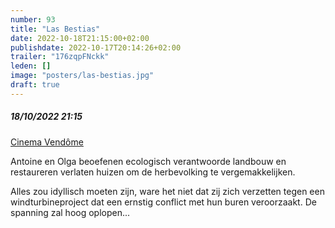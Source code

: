 ```yaml
---
number: 93
title: "Las Bestias"
date: 2022-10-18T21:15:00+02:00
publishdate: 2022-10-17T20:14:26+02:00
trailer: "176zqpFNckk"
leden: []
image: "posters/las-bestias.jpg"
draft: true
---
```


##### 18/10/2022 21:15

[Cinema Vendôme](http://www.cinema-vendome.be/les_films/a_l_affiche/las_bestias)

Antoine en Olga beoefenen ecologisch verantwoorde landbouw en restaureren verlaten huizen
om de herbevolking te vergemakkelijken.
 <!--more-->
Alles zou idyllisch moeten zijn, ware het niet dat zij zich verzetten tegen een
windturbineproject dat een ernstig conflict met hun buren veroorzaakt.
De spanning zal hoog oplopen...